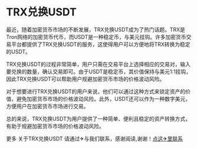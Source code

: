 # TRX兑换USDT

最近，随着加密货币市场的不断发展，TRX兑换USDT成为了热门话题。TRX是Tron网络的加密货币代币，而USDT是一种稳定币，与美元挂钩。许多加密货币交易平台都提供了TRX兑换USDT的服务，这使得用户可以方便地将TRX转换为稳定的USDT。

TRX兑换USDT的过程非常简单，用户只需在交易平台上选择相应的交易对，输入要兑换的数量，确认交易即可。由于USDT是稳定币，其价值保持与美元1:1挂钩，因此TRX兑换USDT可以帮助用户规避加密货币市场的价格波动风险。

对于想要进行TRX兑换USDT的用户来说，他们可以通过这种方式来锁定资产的价值，避免加密货币市场的价格波动风险。此外，USDT还可以作为一种数字美元，方便用户在加密货币市场进行交易。

总的来说，TRX兑换USDT为用户提供了一种简单、便利且稳定的资产转换方式，有助于规避加密货币市场的价格波动风险。

更多 关于TRX兑换USDT 请通过✈与我们联系，感谢阅读,谢谢！[点这✈里联系](https://www.k02.cc)